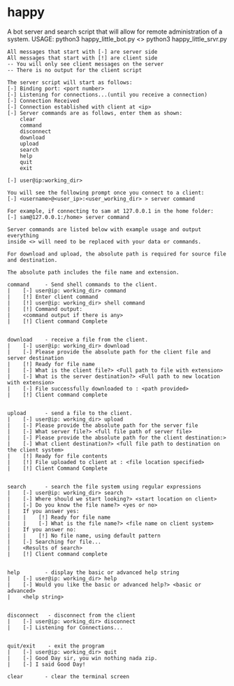 # happy
A bot server and search script that will allow for remote administration of a system.
USAGE: python3 happy_little_bot.py <> python3 happy_little_srvr.py

    All messages that start with [-] are server side
    All messages that start with [!] are client side 
    -- You will only see client messages on the server
    -- There is no output for the client script
    
    The server script will start as follows:
    [-] Binding port: <port number>
    [-] Listening for connections...(until you receive a connection)
    [-] Connection Received
    [-] Connection established with client at <ip>
    [-] Server commands are as follows, enter them as shown:
        clear
        command
        disconnect
        download
        upload
        search
        help
        quit
        exit
  
    [-] user@ip:working_dir> 
  
    You will see the following prompt once you connect to a client:
    [-] <username>@<user_ip>:<user_working_dir> > server command
  
    For example, if connecting to sam at 127.0.0.1 in the home folder:
    [-] sam@127.0.0.1:/home> server command
    
    Server commands are listed below with example usage and output everything 
    inside <> will need to be replaced with your data or commands. 
  
    For download and upload, the absolute path is required for source file and destination.
  
    The absolute path includes the file name and extension.
  
    command     - Send shell commands to the client. 
    |    [-] user@ip: working_dir> command
    |    [!] Enter client command
    |    [!] user@ip: working_dir> shell command
    |    [!] Command output:
    |    <command output if there is any>
    |    [!] Client command Complete
  
  
    download    - receive a file from the client.
    |    [-] user@ip: working_dir> download
    |    [-] Please provide the absolute path for the client file and server destination
    |    [!] Ready for file name
    |    [-] What is the client file?> <Full path to file with extension>
    |    [-] What is the server destination?> <Full path to new location with extension>
    |    [-] File successfully downloaded to : <path provided>
    |    [!] Client command complete
    
  
    upload      - send a file to the client.
    |    [-] user@ip: working_dir> upload
    |    [-] Please provide the absolute path for the server file 
    |    [-] What server file?> <full file path of server file>
    |    [-] Please provide the absolute path for the client destination:>
    |    [-] What client destination?> <full file path to destination on the client system>
    |    [!] Ready for file contents
    |    [!] File uploaded to client at : <file location specified>
    |    [!] Client Command Complete

  
    search      - search the file system using regular expressions
    |    [-] user@ip: working_dir> search
    |    [-] Where should we start looking?> <start location on client>
    |    [-] Do you know the file name?> <yes or no>
    |    If you answer yes:
    |    |    [!] Ready for file name
    |    |    [-] What is the file name?> <file name on client system>
    |    If you answer no:
    |    |    [!] No file name, using default pattern 
    |    [-] Searching for file...
    |    <Results of search>
    |    [!] Client command complete

  
    help        - display the basic or advanced help string  
    |    [-] user@ip: working_dir> help
    |    [-] Would you like the basic or advanced help?> <basic or advanced>
    |    <help string>
  
  
    disconnect   - disconnect from the client
    |    [-] user@ip: working_dir> disconnect
    |    [-] Listening for Connections...
    
  
    quit/exit    - exit the program
    |    [-] user@ip: working_dir> quit
    |    [-] Good Day sir, you win nothing nada zip.
    |    [-] I said Good Day!
    
    clear       - clear the terminal screen
